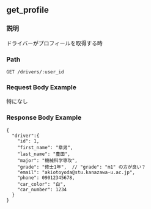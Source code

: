 ## get_profile

### 説明
ドライバーがプロフィールを取得する時

### Path
```
GET /drivers/:user_id
```

### Request Body Example
特になし

### Response Body Example
```
{
  "driver":{
    "id": 1,
    "first_name": "章男",
    "last_name": "豊田",
    "major": "機械科学専攻",
    "grade": "修士1年",  // "grade": "m1" の方が良い？
    "email": "akiotoyoda@stu.kanazawa-u.ac.jp",
    "phone": 09012345678,
    "car_color": "白",
    "car_number": 1234
  }
}
```
